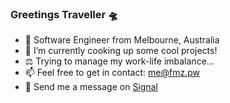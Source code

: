 ### Greetings Traveller 🛸

- 🦘 Software Engineer from Melbourne, Australia
- 🍳 I’m currently cooking up some cool projects!
- ⚖️ Trying to manage my work-life imbalance...
- 📫 Feel free to get in contact: <me@fmz.pw>
- 💬 Send me a message on [Signal](https://signal.me/#eu/TgpLTwrWAyA5eCYyLwiMJLHR1_Zf1mTNhFvszj3T5JBlzptHfp5Az4_AHZPb21vE)

<!--- 👀 [https://www.youtube.com/watch?v=5rAOyh7YmEc&ab](https://www.youtube.com/watch?v=5rAOyh7YmEc&ab) -->
